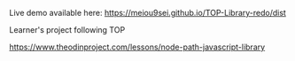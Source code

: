 Live demo available here: https://meiou9sei.github.io/TOP-Library-redo/dist

Learner's project following TOP

https://www.theodinproject.com/lessons/node-path-javascript-library
